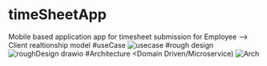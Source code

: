 # timeSheetApp
Mobile based application app for timesheet submission for Employee --> Client realtionship model
#useCase
![usecase](https://github.com/Jhonson924/timeSheetApp/assets/129145931/b09e05d9-5004-4c6a-9baf-cbc02669869d)
#rough design
![roughDesign drawio](https://github.com/Jhonson924/timeSheetApp/assets/129145931/72a28e08-952a-481f-adcc-8d039465005d)
#Architecture <Domain Driven/Microservice)
![Arch](https://github.com/Jhonson924/timeSheetApp/assets/129145931/b8e7e945-23fb-47ec-b1f1-d1e53903955b)
